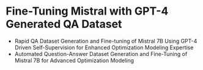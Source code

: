 # Fine-Tuning Mistral with GPT-4 Generated QA Dataset 

- Rapid QA Dataset Generation and Fine-tuning of Mistral 7B Using GPT-4 Driven Self-Supervision for Enhanced Optimization Modeling Expertise
- Automated Question-Answer Dataset Generation and Fine-Tuning of Mistral 7B for Advanced Optimization Modeling
